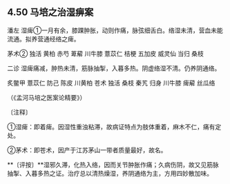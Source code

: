 ## 4.50 马培之治湿痹案

潘左 湿痺①一月有余，膝踝肿胀，动则作痛，脉弦细舌白。络湿未清，营血未能流通。拟养营通经络之痺。

茅术② 独活 黄柏 赤芍 萆薢 川牛膝 薏苡仁 桔梗 五加皮 威灵仙 当归 桑枝

二诊 湿痺痛减，肿热未清，筋脉抽掣，入暮多热。阴虚络湿不清。仍养阴通络。

炙鳖甲 薏苡仁 防己 陈皮 川黄柏 苍术 独活 桑枝 秦艽 归身 川牛膝 痺薢 丝瓜络

（《孟河马培之医案论精要》）

〔注释〕

①湿痺：即着痺。因湿性重浊粘滞，故病证特点为肢体重着，麻木不仁，痛有定处。

②茅术：即苍术，因产于江苏茅山一带者质量最好，故名。

**〔评按〕**湿邪久滞，化热入络，因而关节肿胀作痛；久病伤阴，故又见筋脉抽掣、入暮多热之证。治疗总以清热燥湿，养阴通络为主，方用四妙散加味。
